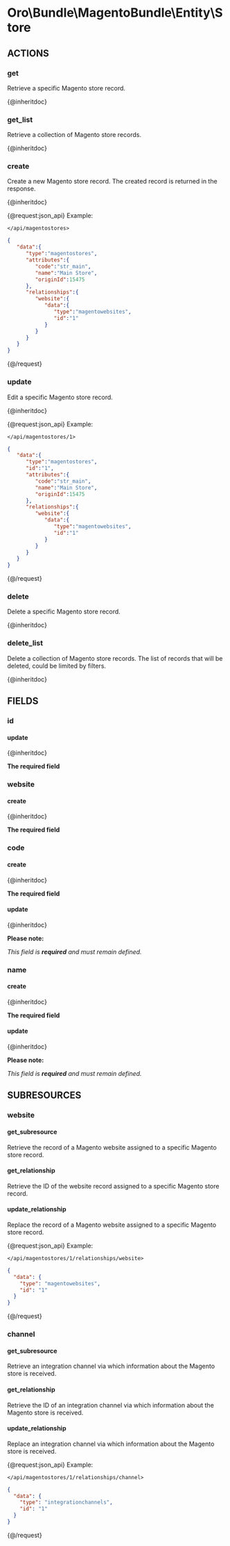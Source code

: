 # Oro\Bundle\MagentoBundle\Entity\Store

## ACTIONS  

### get

Retrieve a specific Magento store record.

{@inheritdoc}

### get_list

Retrieve a collection of Magento store records.

{@inheritdoc}

### create

Create a new Magento store record.
The created record is returned in the response.

{@inheritdoc}

{@request:json_api}
Example:

`</api/magentostores>`

```JSON
{  
   "data":{  
      "type":"magentostores",
      "attributes":{  
         "code":"str_main",
         "name":"Main Store",
         "originId":15475
      },
      "relationships":{  
         "website":{  
            "data":{  
               "type":"magentowebsites",
               "id":"1"
            }
         }
      }
   }
}
```
{@/request}

### update

Edit a specific Magento store record.

{@inheritdoc}

{@request:json_api}
Example:

`</api/magentostores/1>`

```JSON
{  
   "data":{  
      "type":"magentostores",
      "id":"1",
      "attributes":{  
         "code":"str_main",
         "name":"Main Store",
         "originId":15475
      },
      "relationships":{  
         "website":{  
            "data":{  
               "type":"magentowebsites",
               "id":"1"
            }
         }
      }
   }
}
```
{@/request}

### delete

Delete a specific Magento store record.

{@inheritdoc}

### delete_list

Delete a collection of Magento store records.
The list of records that will be deleted, could be limited by filters.

{@inheritdoc}

## FIELDS

### id

#### update

{@inheritdoc}

**The required field**

### website

#### create

{@inheritdoc}

**The required field**

### code

#### create

{@inheritdoc}

**The required field**

#### update

{@inheritdoc}

**Please note:**

*This field is **required** and must remain defined.*

### name

#### create

{@inheritdoc}

**The required field**

#### update

{@inheritdoc}

**Please note:**

*This field is **required** and must remain defined.*

## SUBRESOURCES

### website

#### get_subresource

Retrieve the  record of a Magento website assigned to a specific Magento store record.

#### get_relationship

Retrieve the ID of the website record assigned to a specific Magento store record.

#### update_relationship

Replace the record of a Magento website assigned to a specific Magento store record.

{@request:json_api}
Example:

`</api/magentostores/1/relationships/website>`

```JSON
{
  "data": {
    "type": "magentowebsites",
    "id": "1"
  }
}
```
{@/request}

### channel

#### get_subresource

Retrieve an integration channel via which information about the Magento store is received.

#### get_relationship

Retrieve the ID of an integration channel via which information about the Magento store is received.

#### update_relationship

Replace an integration channel via which information about the Magento store is received.

{@request:json_api}
Example:

`</api/magentostores/1/relationships/channel>`

```JSON
{
  "data": {
    "type": "integrationchannels",
    "id": "1"
  }
}
```
{@/request}
